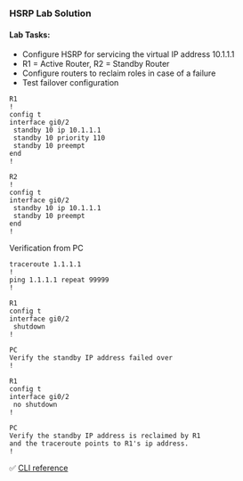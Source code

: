 ### HSRP Lab Solution

#### Lab Tasks:
 - Configure HSRP for servicing the virtual IP address 10.1.1.1
 - R1 = Active Router, R2 = Standby Router
 - Configure routers to reclaim roles in case of a failure
 - Test failover configuration

```
R1
!
config t
interface gi0/2
 standby 10 ip 10.1.1.1
 standby 10 priority 110
 standby 10 preempt
end
!

R2 
!
config t
interface gi0/2
 standby 10 ip 10.1.1.1
 standby 10 preempt
end
!
```

Verification from PC
```
traceroute 1.1.1.1
!
ping 1.1.1.1 repeat 99999
!

R1
config t
interface gi0/2
 shutdown
!

PC
Verify the standby IP address failed over
!

R1
config t
interface gi0/2
 no shutdown
!

PC
Verify the standby IP address is reclaimed by R1
and the traceroute points to R1's ip address.
!
```
:white_check_mark: [CLI reference](https://github.com/tech-zero/assets/blob/main/solutions/bgp2.md)
